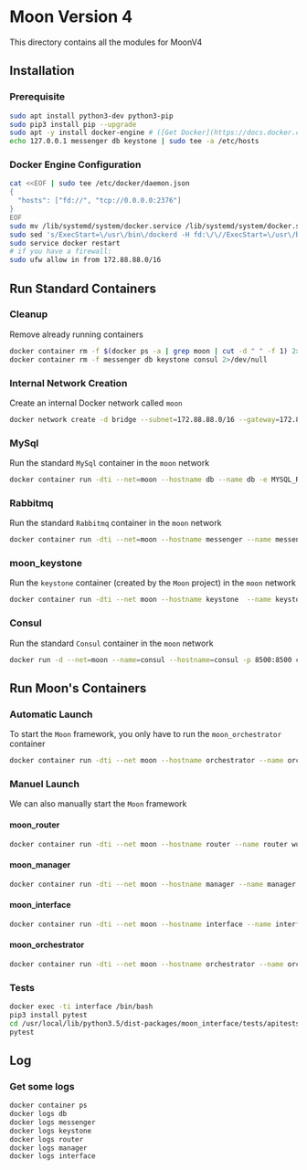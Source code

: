 # Moon Version 4

This directory contains all the modules for MoonV4


## Installation
### Prerequisite
```bash
sudo apt install python3-dev python3-pip
sudo pip3 install pip --upgrade
sudo apt -y install docker-engine # ([Get Docker](https://docs.docker.com/engine/installation/))
echo 127.0.0.1 messenger db keystone | sudo tee -a /etc/hosts
```


### Docker Engine Configuration
```bash
cat <<EOF | sudo tee /etc/docker/daemon.json
{
  "hosts": ["fd://", "tcp://0.0.0.0:2376"]
}
EOF
sudo mv /lib/systemd/system/docker.service /lib/systemd/system/docker.service.bak
sudo sed 's/ExecStart=\/usr\/bin\/dockerd -H fd:\/\//ExecStart=\/usr\/bin\/dockerd/' /lib/systemd/system/docker.service.bak | sudo tee /lib/systemd/system/docker.service
sudo service docker restart
# if you have a firewall:
sudo ufw allow in from 172.88.88.0/16
```

## Run Standard Containers
### Cleanup
Remove already running containers
```bash
docker container rm -f $(docker ps -a | grep moon | cut -d " " -f 1) 2>/dev/null
docker container rm -f messenger db keystone consul 2>/dev/null
```


### Internal Network Creation
Create an internal Docker network called `moon`
```bash
docker network create -d bridge --subnet=172.88.88.0/16 --gateway=172.88.88.1 moon
```


### MySql
Run the standard `MySql` container in the `moon` network
```bash
docker container run -dti --net=moon --hostname db --name db -e MYSQL_ROOT_PASSWORD=p4sswOrd1 -e MYSQL_DATABASE=moon -e MYSQL_USER=moon -e MYSQL_PASSWORD=p4sswOrd1 -p 3306:3306 mysql:latest
```

### Rabbitmq
Run the standard `Rabbitmq` container in the `moon` network
```bash
docker container run -dti --net=moon --hostname messenger --name messenger -e RABBITMQ_DEFAULT_USER=moon -e RABBITMQ_DEFAULT_PASS=p4sswOrd1 -e RABBITMQ_NODENAME=rabbit@messenger -e RABBITMQ_DEFAULT_VHOST=moon -e RABBITMQ_HIPE_COMPILE=1 -p 5671:5671 -p 5672:5672 -p 8080:15672 rabbitmq:3-management
```


### moon_keystone
Run the `keystone` container (created by the `Moon` project) in the `moon` network
```bash
docker container run -dti --net moon --hostname keystone  --name keystone  -e DB_HOST=db -e DB_PASSWORD_ROOT=p4sswOrd1 -p 35357:35357 -p 5000:5000 wukongsun/moon_keystone:ocata
```

### Consul
Run the standard `Consul` container in the `moon` network
```bash
docker run -d --net=moon --name=consul --hostname=consul -p 8500:8500 consul
```


## Run Moon's Containers
### Automatic Launch
To start the `Moon` framework, you only have to run the `moon_orchestrator` container
```bash
docker container run -dti --net moon --hostname orchestrator --name orchestrator wukongsun/moon_orchestrator:v4.1
```


### Manuel Launch 
We can also manually start the `Moon` framework

#### moon_router
```bash
docker container run -dti --net moon --hostname router --name router wukongsun/moon_router:v4.1
```

#### moon_manager
```bash
docker container run -dti --net moon --hostname manager --name manager wukongsun/moon_manager:v4.1
```

#### moon_interface
```bash
docker container run -dti --net moon --hostname interface --name interface wukongsun/moon_interface:v4.1
```

#### moon_orchestrator
```bash
docker container run -dti --net moon --hostname orchestrator --name orchestrator wukongsun/moon_orchestrator:v4.1
```


### Tests
```bash
docker exec -ti interface /bin/bash
pip3 install pytest
cd /usr/local/lib/python3.5/dist-packages/moon_interface/tests/apitests
pytest
```

## Log
### Get some logs
```bash
docker container ps
docker logs db
docker logs messenger
docker logs keystone
docker logs router
docker logs manager
docker logs interface
```
